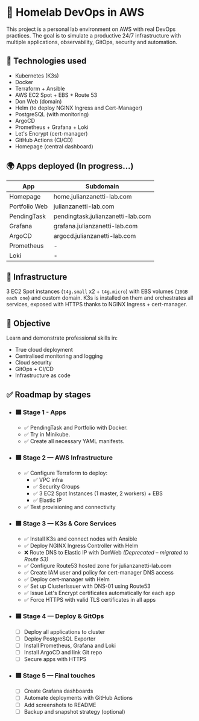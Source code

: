 # 🧱 Homelab DevOps in AWS
This project is a personal lab environment on AWS with real DevOps practices. The goal is to simulate a productive 24/7 infrastructure with multiple applications, observability, GitOps, security and automation.

## 🚀 Technologies used
- Kubernetes (K3s)
- Docker
- Terraform + Ansible
- AWS EC2 Spot + EBS + Route 53
- Don Web (domain)
- Helm (to deploy NGINX Ingress and Cert-Manager)
- PostgreSQL (with monitoring)
- ArgoCD
- Prometheus + Grafana + Loki
- Let's Encrypt (cert-manager)
- GitHub Actions (CI/CD)
- Homepage (central dashboard)

## 🌍 Apps deployed (In progress...)
| App               | Subdomain              |
|-------------------|--------------------------|
| Homepage          | home.julianzanetti-lab.com      |
| Portfolio Web     | julianzanetti-lab.com           |
| PendingTask       | pendingtask.julianzanetti-lab.com   |
| Grafana           | grafana.julianzanetti-lab.com   |
| ArgoCD            | argocd.julianzanetti-lab.com    |
| Prometheus        |           -              |
| Loki              |           -              |

## 🧩 Infrastructure
3 EC2 Spot instances (`t4g.small` x2 + `t4g.micro`) with EBS volumes (`10GB each one`) and custom domain. K3s is installed on them and orchestrates all services, exposed with HTTPS thanks to NGINX Ingress + cert-manager.

## 🧠 Objective
Learn and demonstrate professional skills in:

- True cloud deployment
- Centralised monitoring and logging
- Cloud security
- GitOps + CI/CD
- Infrastructure as code

## ✅ Roadmap by stages
- ### 🟩 Stage 1 - Apps
    - ✅ PendingTask and Portfolio with Docker.
    - ✅ Try in Minikube.
    - ✅ Create all necessary YAML manifests.

- ### 🟩 Stage 2 — AWS Infrastructure
    - ✅ Configure Terraform to deploy:
        - ✅ VPC infra
        - ✅ Security Groups
        - ✅ 3 EC2 Spot Instances (1 master, 2 workers) + EBS
        - ✅ Elastic IP
    - ✅ Test provisioning and connectivity

- ### 🟩 Stage 3 — K3s & Core Services
    - ✅ Install K3s and connect nodes with Ansible
    - ✅ Deploy NGINX Ingress Controller with Helm
    - ❌ Route DNS to Elastic IP with DonWeb *(Deprecated – migrated to Route 53)*
    - ✅ Configure Route53 hosted zone for julianzanetti-lab.com
    - ✅ Create IAM user and policy for cert-manager DNS access
    - ✅ Deploy cert-manager with Helm
    - ✅ Set up ClusterIssuer with DNS-01 using Route53
    - ✅ Issue Let's Encrypt certificates automatically for each app
    - ✅ Force HTTPS with valid TLS certificates in all apps

- ### 🟦 Stage 4 — Deploy & GitOps
    - ☐ Deploy all applications to cluster
    - ☐ Deploy PostgreSQL Exporter
    - ☐ Install Prometheus, Grafana and Loki
    - ☐ Install ArgoCD and link Git repo
    - ☐ Secure apps with HTTPS

- ### 🟪 Stage 5 — Final touches
    - ☐ Create Grafana dashboards
    - ☐ Automate deployments with GitHub Actions
    - ☐ Add screenshots to README
    - ☐ Backup and snapshot strategy (optional)

